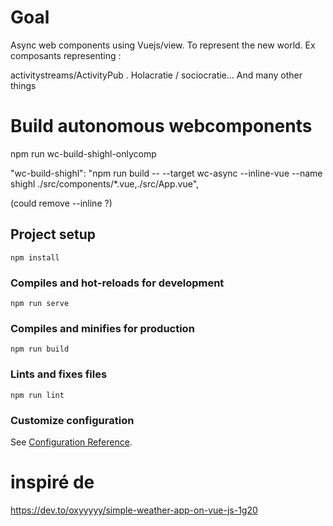 # Goal 
Async web components using Vuejs/view. To represent the new world. Ex composants representing :

activitystreams/ActivityPub .
Holacratie / sociocratie... And many other things



# Build autonomous webcomponents
npm run wc-build-shighl-onlycomp

"wc-build-shighl": "npm run build -- --target wc-async --inline-vue --name shighl ./src/components/*.vue,./src/App.vue",

(could remove --inline ?)

## Project setup
```
npm install
```

### Compiles and hot-reloads for development
```
npm run serve
```

### Compiles and minifies for production
```
npm run build
```

### Lints and fixes files
```
npm run lint
```

### Customize configuration
See [Configuration Reference](https://cli.vuejs.org/config/).

# inspiré de
https://dev.to/oxyyyyy/simple-weather-app-on-vue-js-1g20
